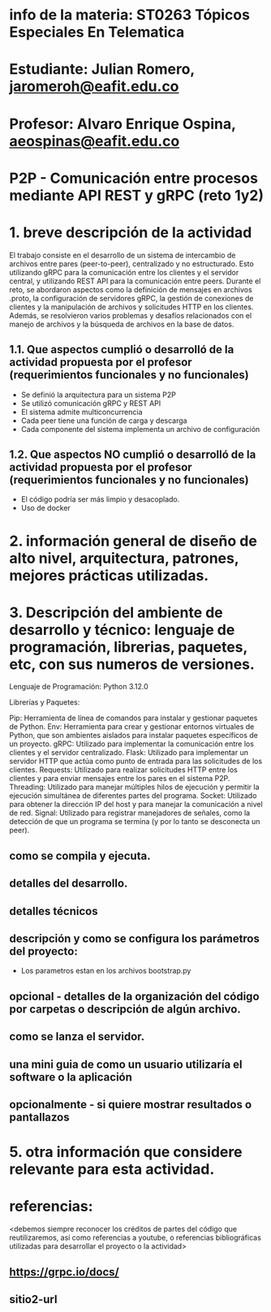 # info de la materia: ST0263 Tópicos Especiales En Telematica
#
# Estudiante: Julian Romero, jaromeroh@eafit.edu.co
#
# Profesor: Alvaro Enrique Ospina, aeospinas@eafit.edu.co

# P2P - Comunicación entre procesos mediante API REST y gRPC (reto 1y2)

# 1. breve descripción de la actividad

El trabajo consiste en el desarrollo de un sistema de intercambio de archivos entre pares (peer-to-peer), centralizado y no estructurado. Esto utilizando gRPC para la comunicación entre los clientes y el servidor central, y utilizando REST API para la comunicación entre peers. Durante el reto, se abordaron aspectos como la definición de mensajes en archivos .proto, la configuración de servidores gRPC, la gestión de conexiones de clientes y la manipulación de archivos y solicitudes HTTP en los clientes. Además, se resolvieron varios problemas y desafíos relacionados con el manejo de archivos y la búsqueda de archivos en la base de datos.

## 1.1. Que aspectos cumplió o desarrolló de la actividad propuesta por el profesor (requerimientos funcionales y no funcionales)
- Se definió la arquitectura para un sistema P2P
- Se utilizó comunicación gRPC y REST API
- El sistema admite multiconcurrencia
- Cada peer tiene una función de carga y descarga
- Cada componente del sistema implementa un archivo de configuración

## 1.2. Que aspectos NO cumplió o desarrolló de la actividad propuesta por el profesor (requerimientos funcionales y no funcionales)
- El código podría ser más limpio y desacoplado.
- Uso de docker 

# 2. información general de diseño de alto nivel, arquitectura, patrones, mejores prácticas utilizadas.

# 3. Descripción del ambiente de desarrollo y técnico: lenguaje de programación, librerias, paquetes, etc, con sus numeros de versiones.

Lenguaje de Programación: Python 3.12.0

Librerías y Paquetes:

Pip: Herramienta de línea de comandos para instalar y gestionar paquetes de Python.
Env: Herramienta para crear y gestionar entornos virtuales de Python, que son ambientes aislados para instalar paquetes específicos de un proyecto.
gRPC: Utilizado para implementar la comunicación entre los clientes y el servidor centralizado.
Flask: Utilizado para implementar un servidor HTTP que actúa como punto de entrada para las solicitudes de los clientes.
Requests: Utilizado para realizar solicitudes HTTP entre los clientes y para enviar mensajes entre los pares en el sistema P2P.
Threading: Utilizado para manejar múltiples hilos de ejecución y permitir la ejecución simultánea de diferentes partes del programa.
Socket: Utilizado para obtener la dirección IP del host y para manejar la comunicación a nivel de red.
Signal: Utilizado para registrar manejadores de señales, como la detección de que un programa se termina (y por lo tanto se desconecta un peer).

## como se compila y ejecuta.
## detalles del desarrollo.
## detalles técnicos
## descripción y como se configura los parámetros del proyecto:
- Los parametros estan en los archivos bootstrap.py
## opcional - detalles de la organización del código por carpetas o descripción de algún archivo. 

## como se lanza el servidor.

## una mini guia de como un usuario utilizaría el software o la aplicación

## opcionalmente - si quiere mostrar resultados o pantallazos 

# 5. otra información que considere relevante para esta actividad.

# referencias:
<debemos siempre reconocer los créditos de partes del código que reutilizaremos, así como referencias a youtube, o referencias bibliográficas utilizadas para desarrollar el proyecto o la actividad>
## https://grpc.io/docs/
## sitio2-url
